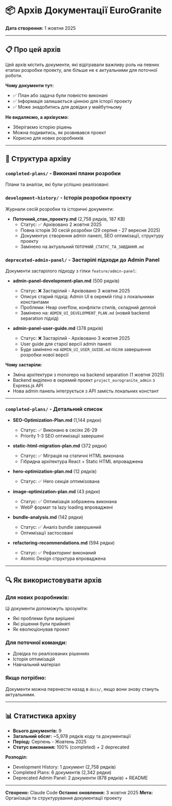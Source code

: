 # 📦 Архів Документації EuroGranite

**Дата створення:** 1 жовтня 2025

---

## 📋 Про цей архів

Цей архів містить документи, які відігравали важливу роль на певних етапах розробки проекту, але більше не є актуальними для поточної роботи.

**Чому документи тут:**
- ✅ План або задача були повністю виконані
- ✅ Інформація залишається цінною для історії проекту
- ✅ Може знадобитись для довідки у майбутньому

**Не видаляємо, а архівуємо:**
- Зберігаємо історію рішень
- Можна подивитись, як розвивався проект
- Корисно для нових розробників

---

## 📁 Структура архіву

### `completed-plans/` - Виконані плани розробки

Плани та аналізи, які були успішно реалізовані:

### `development-history/` - Історія розробки проекту

Журнали сесій розробки та історичні документи:

- **Поточний_стан_проекту.md** (2,758 рядків, 187 KB)
  - Статус: ✅ Архівовано 2 жовтня 2025
  - Повна історія 30 сесій розробки (29 серпня - 27 вересня 2025)
  - Документує створення admin панелі, SEO оптимізації, структуру проекту
  - Замінено на актуальний `ПОТОЧНИЙ_СТАТУС_ТА_ЗАВДАННЯ.md`

### `deprecated-admin-panel/` - Застарілі підходи до Admin Panel

Документи застарілого підходу з гілки `feature/admin-panel`:

- **admin-panel-development-plan.md** (500 рядків)
  - Статус: ❌ Застарілий - Архівовано 3 жовтня 2025
  - Описує старий підхід: Admin UI в окремій гілці з локальними константами
  - Проблеми: Heap overflow, конфлікти стилів, складний деплой
  - Замінено на: `ADMIN_UI_DEVELOPMENT_PLAN.md` (новий backend separation підхід)

- **admin-panel-user-guide.md** (378 рядків)
  - Статус: ❌ Застарілий - Архівовано 3 жовтня 2025
  - User guide для старої версії admin панелі
  - Буде замінено на `ADMIN_UI_USER_GUIDE.md` після завершення розробки нової версії

**Чому застаріли:**
- Зміна архітектури з monorepo на backend separation (1 жовтня 2025)
- Backend виділено в окремий проект `project_eurogranite_admin` з Express.js API
- Нова admin панель інтегрується з API замість локальних констант

---

### `completed-plans/` - Детальний список

- **SEO-Optimization-Plan.md** (1,144 рядки)
  - Статус: ✅ Виконано в сесіях 26-29
  - Priority 1-3 SEO оптимізації завершені

- **static-html-migration-plan.md** (372 рядки)
  - Статус: ✅ Міграція на статичні HTML виконана
  - Гібридна архітектура React + Static HTML впроваджена

- **hero-optimization-plan.md** (12 рядків)
  - Статус: ✅ Hero секція оптимізована

- **image-optimization-plan.md** (43 рядки)
  - Статус: ✅ Оптимізація зображень виконана
  - WebP формат та lazy loading впроваджені

- **bundle-analysis.md** (142 рядки)
  - Статус: ✅ Аналіз bundle завершений
  - Оптимізації застосовані

- **refactoring-recommendations.md** (594 рядки)
  - Статус: ✅ Рефакторинг виконаний
  - Atomic Design структура впроваджена

---

## 🔍 Як використовувати архів

### Для нових розробників:
Ці документи допоможуть зрозуміти:
- Які проблеми були вирішені
- Які рішення були прийняті
- Як еволюціонував проект

### Для поточної команди:
- Довідка по реалізованих рішеннях
- Історія оптимізацій
- Навчальний матеріал

### Якщо потрібно:
Документи можна перенести назад в `docs/`, якщо вони знову стануть актуальними.

---

## 📊 Статистика архіву

- **Всього документів:** 9
- **Загальний обсяг:** ~5,978 рядків коду та документації
- **Період:** Серпень - Жовтень 2025
- **Статус виконання:** 100% (completed) + 2 deprecated

**Розподіл:**
- Development History: 1 документ (2,758 рядків)
- Completed Plans: 6 документів (2,342 рядки)
- Deprecated Admin Panel: 2 документи (878 рядків) + README

---

**Створено:** Claude Code
**Останнє оновлення:** 3 жовтня 2025
**Мета:** Організація та структурування документації проекту
